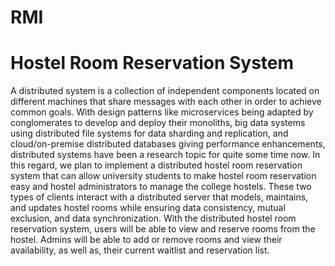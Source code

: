 # RMI
# Hostel Room Reservation System

A distributed system is a collection of independent components located on
different machines that share messages with each other in order to achieve
common goals. With design patterns like microservices being adapted by
conglomerates to develop and deploy their monoliths, big data systems using
distributed file systems for data sharding and replication, and cloud/on-premise
distributed databases giving performance enhancements, distributed systems have
been a research topic for quite some time now. In this regard, we plan to
implement a distributed hostel room reservation system that can allow university
students to make hostel room reservation easy and hostel administrators to manage
the college hostels. These two types of clients interact with a distributed server that
models, maintains, and updates hostel rooms while ensuring data consistency,
mutual exclusion, and data synchronization. With the distributed hostel room
reservation system, users will be able to view and reserve rooms from the hostel.
Admins will be able to add or remove rooms and view their availability, as well as,
their current waitlist and reservation list.
